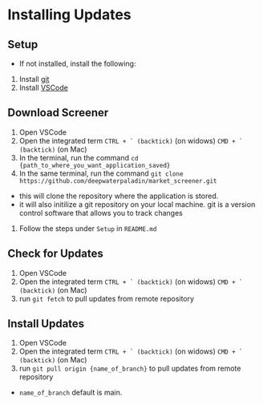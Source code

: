 # Installing Updates

## Setup

- If not installed, install the following:

1. Install [git](https://git-scm.com/downloads)
1. Install [VSCode](https://code.visualstudio.com/download)

## Download Screener

1. Open VSCode
1. Open the integrated term ```CTRL + ` (backtick)``` (on widows) ```CMD + ` (backtick)``` (on Mac)
1. In the terminal, run the command `cd {path_to_where_you_want_application_saved}`
1. In the same terminal, run the command `git clone https://github.com/deepwaterpaladin/market_screener.git`
  - this will clone the repository where the application is stored.
  - it will also initilize a git repository on your local machine. git is a version control software that allows you to track changes 
1. Follow the steps under `Setup` in `README.md`


## Check for Updates

1. Open VSCode
1. Open the integrated term ```CTRL + ` (backtick)``` (on widows) ```CMD + ` (backtick)``` (on Mac)
1. run `git fetch` to pull updates from remote repository

## Install Updates

1. Open VSCode
1. Open the integrated term ```CTRL + ` (backtick)``` (on widows) ```CMD + ` (backtick)``` (on Mac)
1. run `git pull origin {name_of_branch}` to pull updates from remote repository
  - `name_of_branch` default is main.
